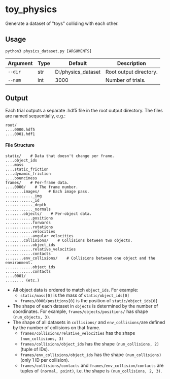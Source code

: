 # toy_physics

Generate a dataset of "toys" colliding with each other.

## Usage

```bashh
python3 physics_dataset.py [ARGUMENTS]
```

| Argument | Type | Default            | Description            |
| -------- | ---- | ------------------ | ---------------------- |
| `--dir`  | str  | D:/physics_dataset | Root output directory. |
| `--num`  | int  | 3000               | Number of trials.      |

## Output

Each trial outputs a separate .hdf5 file in the root output directory. The files are named sequentially, e.g.:

```
root/
....0000.hdf5
....0001.hdf1
```

#### File Structure

```
static/    # Data that doesn't change per frame.
....object_ids
....mass
....static_friction
....dynamic_friction
....bounciness
frames/    # Per-frame data.
....0000/    # The frame number.
........images/    # Each image pass.
............_img
............_id
............_depth
............_normals
........objects/    # Per-object data.
............positions
............forwards
............rotations
............velocities
............angular_velocities
........collisions/    # Collisions between two objects.
............object_ids
............relative_velocities
............contacts
........env_collisions/    # Collisions between one object and the environment.
............object_ids
............contacts
....0001/
........ (etc.)
```

- All object data is ordered to match `object_ids`. For example:
  - `static/mass[0]` is the mass of `static/object_ids[0]`
  - `frames/0000/positions[0]` is the position of `static/object_ids[0]`
- The shape of each dataset in `objects` is determined by the number of coordinates. For example, `frames/objects/positions/` has shape `(num_objects, 3)`.
- The  shape of all datasets in `collisions/` and `env_collisions/`are defined by the number of collisions on that frame.
  -  `frames/collisions/relative_velocities` has the shape `(num_collisions, 3)`
  - `frames/collisions/object_ids` has the shape `(num_collisions, 2)` (tuple of IDs).
  - `frames/env_collisions/object_ids` has the shape `(num_collisions)` (only 1 ID per collision).
  - `frames/collisions/contacts` and `frames/env_collision/contacts` are tuples of `(normal, point)`, i.e. the shape is `(num_collisions, 2, 3)`.
